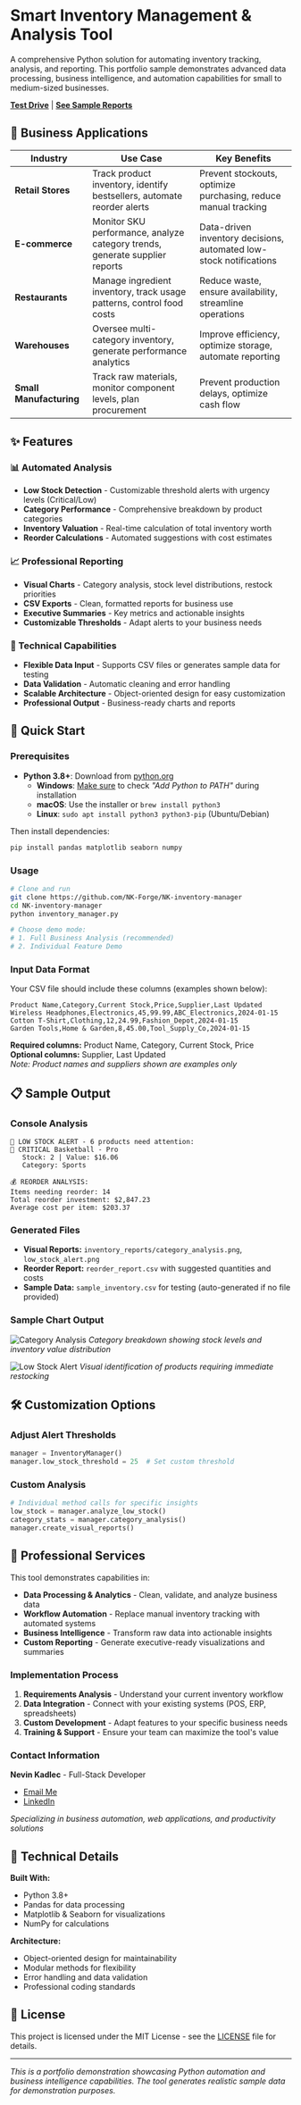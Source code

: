 # Smart Inventory Management & Analysis Tool

A comprehensive Python solution for automating inventory tracking, analysis, and reporting. This portfolio sample demonstrates advanced data processing, business intelligence, and automation capabilities for small to medium-sized businesses.

**[Test Drive](#usage)** | **[See Sample Reports](#-sample-output)**

## 🎯 Business Applications

| Industry                | Use Case                                                                    | Key Benefits                                                       |
| ----------------------- | --------------------------------------------------------------------------- | ------------------------------------------------------------------ |
| **Retail Stores**       | Track product inventory, identify bestsellers, automate reorder alerts      | Prevent stockouts, optimize purchasing, reduce manual tracking     |
| **E-commerce**          | Monitor SKU performance, analyze category trends, generate supplier reports | Data-driven inventory decisions, automated low-stock notifications |
| **Restaurants**         | Manage ingredient inventory, track usage patterns, control food costs       | Reduce waste, ensure availability, streamline operations           |
| **Warehouses**          | Oversee multi-category inventory, generate performance analytics            | Improve efficiency, optimize storage, automate reporting           |
| **Small Manufacturing** | Track raw materials, monitor component levels, plan procurement             | Prevent production delays, optimize cash flow                      |

## ✨ Features

### 📊 Automated Analysis

- **Low Stock Detection** - Customizable threshold alerts with urgency levels (Critical/Low)
- **Category Performance** - Comprehensive breakdown by product categories
- **Inventory Valuation** - Real-time calculation of total inventory worth
- **Reorder Calculations** - Automated suggestions with cost estimates

### 📈 Professional Reporting

- **Visual Charts** - Category analysis, stock level distributions, restock priorities
- **CSV Exports** - Clean, formatted reports for business use
- **Executive Summaries** - Key metrics and actionable insights
- **Customizable Thresholds** - Adapt alerts to your business needs

### 🔧 Technical Capabilities

- **Flexible Data Input** - Supports CSV files or generates sample data for testing
- **Data Validation** - Automatic cleaning and error handling
- **Scalable Architecture** - Object-oriented design for easy customization
- **Professional Output** - Business-ready charts and reports

## 🚀 Quick Start

### Prerequisites

- **Python 3.8+**: Download from [python.org](https://www.python.org/downloads/)
  - **Windows**: <u>Make sure</u> to check *"Add Python to PATH"* during installation
  - **macOS**: Use the installer or `brew install python3`
  - **Linux**: `sudo apt install python3 python3-pip` (Ubuntu/Debian)

Then install dependencies:

```bash
pip install pandas matplotlib seaborn numpy
```

### Usage

```bash
# Clone and run
git clone https://github.com/NK-Forge/NK-inventory-manager
cd NK-inventory-manager
python inventory_manager.py

# Choose demo mode:
# 1. Full Business Analysis (recommended)
# 2. Individual Feature Demo
```

### Input Data Format

Your CSV file should include these columns (examples shown below):

```csv
Product Name,Category,Current Stock,Price,Supplier,Last Updated
Wireless Headphones,Electronics,45,99.99,ABC_Electronics,2024-01-15
Cotton T-Shirt,Clothing,12,24.99,Fashion_Depot,2024-01-15
Garden Tools,Home & Garden,8,45.00,Tool_Supply_Co,2024-01-15
```

**Required columns:** Product Name, Category, Current Stock, Price  
**Optional columns:** Supplier, Last Updated  
_Note: Product names and suppliers shown are examples only_

## 📋 Sample Output

### Console Analysis

```
🚨 LOW STOCK ALERT - 6 products need attention:
🔴 CRITICAL Basketball - Pro
   Stock: 2 | Value: $16.06
   Category: Sports

💰 REORDER ANALYSIS:
Items needing reorder: 14
Total reorder investment: $2,847.23
Average cost per item: $203.37
```

### Generated Files

- **Visual Reports:** `inventory_reports/category_analysis.png`, `low_stock_alert.png`
- **Reorder Report:** `reorder_report.csv` with suggested quantities and costs
- **Sample Data:** `sample_inventory.csv` for testing (auto-generated if no file provided)

### Sample Chart Output

![Category Analysis](inventory_reports/category_analysis.png)
_Category breakdown showing stock levels and inventory value distribution_

![Low Stock Alert](inventory_reports/low_stock_alert.png)
_Visual identification of products requiring immediate restocking_

## 🛠️ Customization Options

### Adjust Alert Thresholds

```python
manager = InventoryManager()
manager.low_stock_threshold = 25  # Set custom threshold
```

### Custom Analysis

```python
# Individual method calls for specific insights
low_stock = manager.analyze_low_stock()
category_stats = manager.category_analysis()
manager.create_visual_reports()
```

## 💼 Professional Services

This tool demonstrates capabilities in:

- **Data Processing & Analytics** - Clean, validate, and analyze business data
- **Workflow Automation** - Replace manual inventory tracking with automated systems
- **Business Intelligence** - Transform raw data into actionable insights
- **Custom Reporting** - Generate executive-ready visualizations and summaries

### Implementation Process

1. **Requirements Analysis** - Understand your current inventory workflow
2. **Data Integration** - Connect with your existing systems (POS, ERP, spreadsheets)
3. **Custom Development** - Adapt features to your specific business needs
4. **Training & Support** - Ensure your team can maximize the tool's value

### Contact Information

**Nevin Kadlec** - Full-Stack Developer

- [Email Me](mailto:dev@NK-Forge.com)
- [LinkedIn](https://www.linkedin.com/in/nevin-kadlec/)
<!--- [Portfolio Projects](TODO)np-->

_Specializing in business automation, web applications, and productivity solutions_

## 🔧 Technical Details

**Built With:**

- Python 3.8+
- Pandas for data processing
- Matplotlib & Seaborn for visualizations
- NumPy for calculations

**Architecture:**

- Object-oriented design for maintainability
- Modular methods for flexibility
- Error handling and data validation
- Professional coding standards

## 📄 License

This project is licensed under the MIT License - see the [LICENSE](https://github.com/NK-Forge/NK_inventory_manager/blob/main/LICENCE) file for details.

---

_This is a portfolio demonstration showcasing Python automation and business intelligence capabilities. The tool generates realistic sample data for demonstration purposes._
